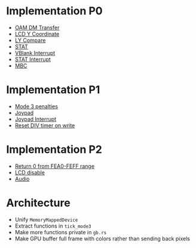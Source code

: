 # Implementation P0

* [OAM DM Transfer](https://gbdev.io/pandocs/OAM_DMA_Transfer.html#oam-dma-transfer)
* [LCD Y Coordinate](https://gbdev.io/pandocs/STAT.html#ff44--ly-lcd-y-coordinate-read-only)
* [LY Compare](https://gbdev.io/pandocs/STAT.html#ff45--lyc-ly-compare)
* [STAT](https://gbdev.io/pandocs/STAT.html#ff41--stat-lcd-status)
* [VBlank Interrupt](https://gbdev.io/pandocs/Interrupt_Sources.html#int-40--vblank-interrupt)
* [STAT Interrupt](https://gbdev.io/pandocs/Interrupt_Sources.html#int-48--stat-interrupt)
* [MBC](https://gbdev.io/pandocs/MBCs.html)

# Implementation P1
* [Mode 3 penalties](https://gbdev.io/pandocs/Rendering.html#mode-3-length)
* [Joypad](https://gbdev.io/pandocs/Joypad_Input.html#joypad-input)
* [Joypad Interrupt](https://gbdev.io/pandocs/Interrupt_Sources.html#int-60--joypad-interrupt)
* [Reset DIV timer on write](https://gbdev.io/pandocs/Timer_and_Divider_Registers.html#ff04--div-divider-register)

# Implementation P2

* [Return 0 from FEA0-FEFF range](https://gbdev.io/pandocs/Memory_Map.html#fea0-feff-range)
* [LCD disable](https://gbdev.io/pandocs/LCDC.html#lcdc7--lcd-enable)
* [Audio](https://gbdev.io/pandocs/Audio.html#audio-overview)

# Architecture

* Unify `MemoryMappedDevice`
* Extract functions in `tick_mode3`
* Make more functions private in `gb.rs`
* Make GPU buffer full frame with colors rather than sending back pixels

